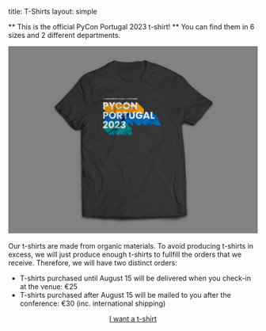 title: T-Shirts
layout: simple

** This is the official PyCon Portugal 2023 t-shirt! ** You can find them in 6 sizes and 2 different departments.

![](/static/images/other/tshirt-pycon.png)

Our t-shirts are made from organic materials. To avoid producing t-shirts in excess, we will just produce enough t-shirts to fullfill the orders that we receive.
Therefore, we will have two distinct orders:

- T-shirts purchased until August 15 will be delivered when you check-in at the venue: €25
- T-shirts purchased after August 15 will be mailed to you after the conference: €30
(inc. international shipping)


<center><a href="https://pretix.evolutio.pt/evolutio/pyconpt2023/" class="btn btn-primary btn-lg pycon-btn yellow-btn text-uppercase" target="_blank">I want a t-shirt</a></center>
